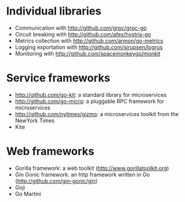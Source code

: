 # Individual libraries

* Communication with http://github.com/grpc/grpc-go
* Circuit breaking with http://github.com/afex/hystrix-go
* Metrics collection with http://github.com/armon/go-metrics
* Logging exportation with http://github.com/sirupsen/logrus
* Monitoring with http://github.com/spacemonkeygo/monkit

# Service frameworks

* http://github.com/go-kit: a standard library for microservices
* http://github.com/go-micro: a pluggable RPC framework for microservices 
* http://github.com/nytimes/gizmo: a microservices toolkit from the NewYork Times
* Kite

# Web frameworks

* Gorilla framework: a web toolkit (http://www.gorillatoolkit.org)
* Gin Gonic framework: an http framework written in Go (http://github.com/gin-gonic/gin)
* Goji
* Go Martini